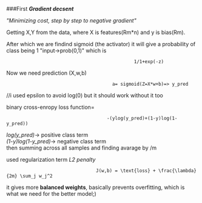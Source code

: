 ###First ***Gradient decsent***

*"Minimizing cost, step by step to negative gradient"*

Getting X,Y from the data, where X is features(Rm*n) and y is bias(Rm). 

After which we are findind sigmoid (the activator) it will give a probability of class being 1 "input->prob(0,1)"
which is


                                                   1/1+exp(-z)

Now we need prediction (X,w,b)


                                           a= sigmoid(Z=X*w+b)=> y_pred


//i used epsilon to avoid log(0) but it should work without it too

binary cross-enropy loss function=

                                         -(ylog(y_pred)+(1-y)log(1-y_pred)) 


*log(y_pred)*-> positive class term    
*(1-y)log(1-y_pred)*-> negative class term     
then summing across all samples and finding avarage by /m 

used regularization term *L2 penalty*

                                     J(w,b) = \text{loss} + \frac{\lambda}{2m} \sum_j w_j^2

it gives more **balanced weights**, basically prevents overfitting, which is what we need for the better model;)

